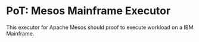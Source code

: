 # PoT: Mesos Mainframe Executor

This executor for Apache Mesos should proof to execute workload on a IBM Mainframe.
